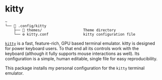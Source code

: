 # kitty

```text
~
└── 📂 .config/kitty
    ├── 📂 themes/                   Theme directory
    └── ⚙️ kitty.conf                kitty configuration file

```

[`kitty`](https://github.com/kovidgoyal/kitty) is a fast, feature-rich, GPU based terminal emulator. kitty is designed for power keyboard users. To that end all its controls work with the keyboard (although it fully supports mouse interactions as well). Its configuration is a simple, human editable, single file for easy reproducibility.

This package installs my personal configuration for the `kitty` terminal emulator.
